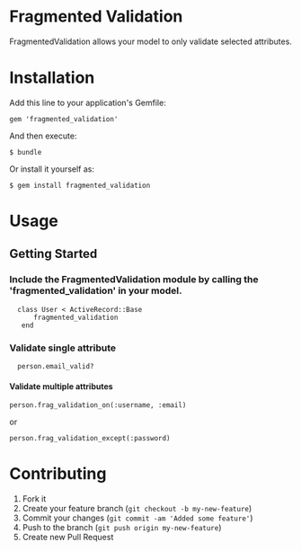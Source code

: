 Fragmented Validation
============

FragmentedValidation allows your model to only validate selected attributes.

Installation
============
Add this line to your application's Gemfile:

    gem 'fragmented_validation'

And then execute:

    $ bundle

Or install it yourself as:

    $ gem install fragmented_validation

Usage
============

## Getting Started

### Include the FragmentedValidation module by calling the 'fragmented_validation' in your model.



      class User < ActiveRecord::Base
          fragmented_validation
       end

### Validate single attribute

      person.email_valid?

#### Validate multiple attributes



    person.frag_validation_on(:username, :email)

  or

    person.frag_validation_except(:password)

Contributing
============

1. Fork it
2. Create your feature branch (`git checkout -b my-new-feature`)
3. Commit your changes (`git commit -am 'Added some feature'`)
4. Push to the branch (`git push origin my-new-feature`)
5. Create new Pull Request


